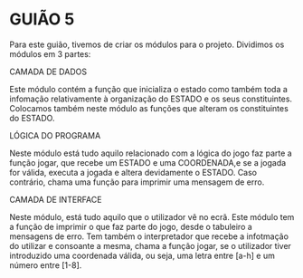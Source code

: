 # GUIÃO 5

Para este guião, tivemos de criar os módulos para o projeto. Dividimos os módulos em 3 partes:

CAMADA DE DADOS

Este módulo contém a função que inicializa o estado como também toda a infomação relativamente à organização do ESTADO e os seus constituintes. Colocamos também neste módulo as funções que alteram os constituintes do ESTADO.

LÓGICA DO PROGRAMA

Neste módulo está tudo aquilo relacionado com a lógica do jogo faz parte a função jogar, que recebe um ESTADO e uma COORDENADA,e se a jogada for válida, executa a jogada e altera devidamente o ESTADO. Caso contrário, chama uma função para imprimir uma mensagem de erro.

CAMADA DE INTERFACE

Neste módulo, está tudo aquilo que o utilizador vê no ecrã. Este módulo tem a função de imprimir o que faz parte do jogo, desde o tabuleiro a mensagens de erro. Tem também o interpretador que recebe a infotmação do utilizar e consoante a mesma, chama a função jogar, se o utilizador tiver introduzido uma coordenada válida, ou seja, uma letra entre [a-h] e um número entre [1-8].
